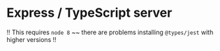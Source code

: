 # Express / TypeScript server

!! This requires `node 8` ~~ there are problems installing `@types/jest` with higher versions !!  


